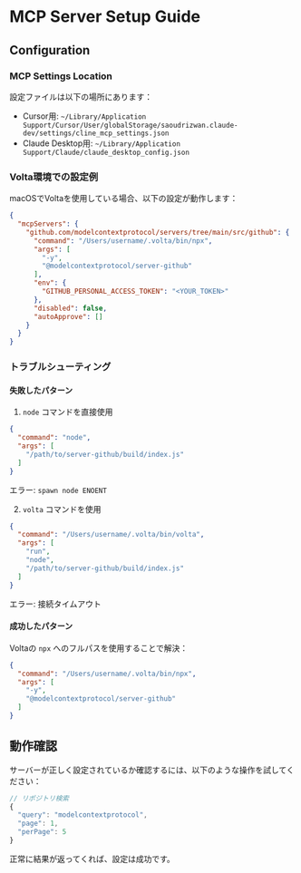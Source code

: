 # MCP Server Setup Guide

## Configuration

### MCP Settings Location

設定ファイルは以下の場所にあります：

- Cursor用: `~/Library/Application Support/Cursor/User/globalStorage/saoudrizwan.claude-dev/settings/cline_mcp_settings.json`
- Claude Desktop用: `~/Library/Application Support/Claude/claude_desktop_config.json`

### Volta環境での設定例

macOSでVoltaを使用している場合、以下の設定が動作します：

```json
{
  "mcpServers": {
    "github.com/modelcontextprotocol/servers/tree/main/src/github": {
      "command": "/Users/username/.volta/bin/npx",
      "args": [
        "-y",
        "@modelcontextprotocol/server-github"
      ],
      "env": {
        "GITHUB_PERSONAL_ACCESS_TOKEN": "<YOUR_TOKEN>"
      },
      "disabled": false,
      "autoApprove": []
    }
  }
}
```

### トラブルシューティング

#### 失敗したパターン

1. `node` コマンドを直接使用
```json
{
  "command": "node",
  "args": [
    "/path/to/server-github/build/index.js"
  ]
}
```
エラー: `spawn node ENOENT`

2. `volta` コマンドを使用
```json
{
  "command": "/Users/username/.volta/bin/volta",
  "args": [
    "run",
    "node",
    "/path/to/server-github/build/index.js"
  ]
}
```
エラー: 接続タイムアウト

#### 成功したパターン

Voltaの `npx` へのフルパスを使用することで解決：
```json
{
  "command": "/Users/username/.volta/bin/npx",
  "args": [
    "-y",
    "@modelcontextprotocol/server-github"
  ]
}
```

## 動作確認

サーバーが正しく設定されているか確認するには、以下のような操作を試してください：

```typescript
// リポジトリ検索
{
  "query": "modelcontextprotocol",
  "page": 1,
  "perPage": 5
}
```

正常に結果が返ってくれば、設定は成功です。

